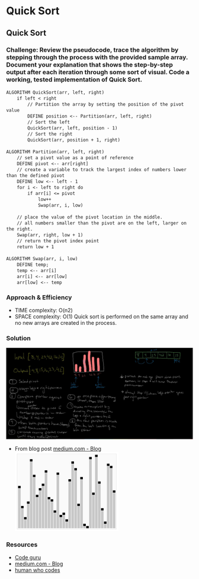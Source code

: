 # Quick Sort

##  Quick Sort

### Challenge: Review the pseudocode, trace the algorithm by stepping through the process with the provided sample array. Document your explanation that shows the step-by-step output after each iteration through some sort of visual. Code a working, tested implementation of Quick Sort.

    ALGORITHM QuickSort(arr, left, right)
        if left < right
            // Partition the array by setting the position of the pivot value 
            DEFINE position <-- Partition(arr, left, right)
            // Sort the left
            QuickSort(arr, left, position - 1)
            // Sort the right
            QuickSort(arr, position + 1, right)

    ALGORITHM Partition(arr, left, right)
        // set a pivot value as a point of reference
        DEFINE pivot <-- arr[right]
        // create a variable to track the largest index of numbers lower than the defined pivot
        DEFINE low <-- left - 1
        for i <- left to right do
            if arr[i] <= pivot
                low++
                Swap(arr, i, low)

        // place the value of the pivot location in the middle.
        // all numbers smaller than the pivot are on the left, larger on the right. 
        Swap(arr, right, low + 1)
        // return the pivot index point
        return low + 1

    ALGORITHM Swap(arr, i, low)
        DEFINE temp;
        temp <-- arr[i]
        arr[i] <-- arr[low]
        arr[low] <-- temp

### Approach & Efficiency
- TIME complexity: O(n2)
- SPACE complexity: O(1)  Quick sort is performed on the same array and no new arrays are created in the process.

### Solution
![quickSort](./quickSort.jpg)
- From blog post [medium.com - Blog](https://medium.com/@Charles_Stover/implementing-quicksort-in-javascript-8044a8e2bf39)
![gif](./quicksortCharlesStover.gif)

### Resources
- [Code guru](https://www.guru99.com/quicksort-in-javascript.html)
- [medium.com - Blog](https://medium.com/@Charles_Stover/implementing-quicksort-in-javascript-8044a8e2bf39)
- [human who codes](https://humanwhocodes.com/blog/2012/11/27/computer-science-in-javascript-quicksort/)